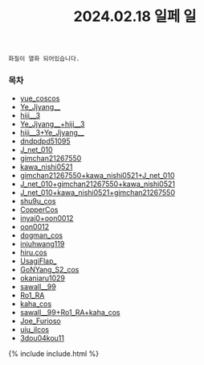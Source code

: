 ﻿---
title: 2024.02.18 일페 일
categories: [2024, 행사, 코스프레]
comments: false
model: [
    "illustar240218_yue_coscos",
    "illustar240218_Ye_Jjyang__",
    "illustar240218_hiji__3",
    "illustar240218_Ye_Jjyang__+hiji__3",
    "illustar240218_hiji__3+Ye_Jjyang__",
    "illustar240218_dndpdpd51095",
    "illustar240218_J_net_010",
    "illustar240218_gimchan21267550",
    "illustar240218_kawa_nishi0521",
    "illustar240218_gimchan21267550+kawa_nishi0521+J_net_010",
    "illustar240218_J_net_010+gimchan21267550+kawa_nishi0521",
    "illustar240218_J_net_010+kawa_nishi0521+gimchan21267550",
    "illustar240218_shu9u_cos",
    "illustar240218_CopperCos",
    "illustar240218_inyai0+oon0012",
    "illustar240218_oon0012",
    "illustar240218_dogman_cos",
    "illustar240218_injuhwang119",
    "illustar240218_hiru.cos",
    "illustar240218_UsagiFlap_",
    "illustar240218_GoNYang_S2_cos",
    "illustar240218_okaniaru1029",
    "illustar240218_sawall__99",
    "illustar240218_Ro1_RA",
    "illustar240218_kaha_cos",
    "illustar240218_sawall__99+Ro1_RA+kaha_cos",
    "illustar240218_Joe_Furioso",
    "illustar240218_uiu_ilcos",
    "illustar240218_3dou04kou11",
]
thumbnail: /assets/img/2024/02-18/DSC04730셀렉.jpg
---

`화질이 열화 되어있습니다.`

### 목차
- [yue_coscos](#yue_coscos)
- [Ye_Jjyang__](#Ye_Jjyang__)
- [hiji__3](#hiji__3)
- [Ye_Jjyang__+hiji__3](#Ye_Jjyang__+hiji__3)
- [hiji__3+Ye_Jjyang__](#hiji__3+Ye_Jjyang__)
- [dndpdpd51095](#dndpdpd51095)
- [J_net_010](#J_net_010)
- [gimchan21267550](#gimchan21267550)
- [kawa_nishi0521](#kawa_nishi0521)
- [gimchan21267550+kawa_nishi0521+J_net_010](#gimchan21267550+kawa_nishi0521+J_net_010)
- [J_net_010+gimchan21267550+kawa_nishi0521](#J_net_010+gimchan21267550+kawa_nishi0521)
- [J_net_010+kawa_nishi0521+gimchan21267550](#J_net_010+kawa_nishi0521+gimchan21267550)
- [shu9u_cos](#shu9u_cos)
- [CopperCos](#CopperCos)
- [inyai0+oon0012](#inyai0+oon0012)
- [oon0012](#oon0012)
- [dogman_cos](#dogman_cos)
- [injuhwang119](#injuhwang119)
- [hiru.cos](#hiru.cos)
- [UsagiFlap_](#UsagiFlap_)
- [GoNYang_S2_cos](#GoNYang_S2_cos)
- [okaniaru1029](#okaniaru1029)
- [sawall__99](#sawall__99)
- [Ro1_RA](#Ro1_RA)
- [kaha_cos](#kaha_cos)
- [sawall__99+Ro1_RA+kaha_cos](#sawall__99+Ro1_RA+kaha_cos)
- [Joe_Furioso](#Joe_Furioso)
- [uiu_ilcos](#uiu_ilcos)
- [3dou04kou11](#3dou04kou11)

{% include include.html %}